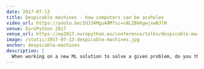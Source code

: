 ```yaml
---
date: 2017-07-13
title: Despicable machines - how computers can be assholes
video_url: https://youtu.be/IUJ34MguA8M?si=s8LZBkKgwjxwNJlM
venue: EuroPython 2017
venue_url: https://ep2017.europython.eu/conference/talks/despicable-machines-how-computers-can-be-assholes.html
image: /static/2017-07-13-despicable-machines.jpg
anchor: despicable-machines
description: |
  When working on a new ML solution to solve a given problem, do you think that you are simply using objective reality to infer a set of unbiased rules that will allow you to predict the future? Do you think that worrying about the morality of your work is something other people should do? If so, this talk is for you. I will convince you that you hold great power over how the future world will look like and that you should incorporate thinking about morality into the set of ML tools you use every day. We will take a short journey through several problems, which surfaced over the last few years, as ML and AI generally, became more widely used. We will look at bias present in training data, at some real-world consequences of not considering it (including one or two hair-raising stories) and cutting-edge research on how to counteract this.
---
```

